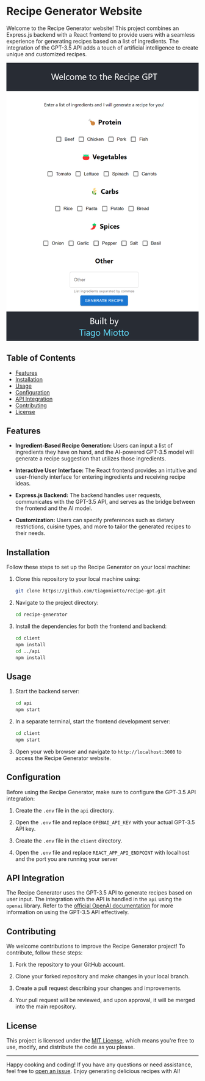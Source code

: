 # Recipe Generator Website

Welcome to the Recipe Generator website! This project combines an Express.js backend with a React frontend to provide users with a seamless experience for generating recipes based on a list of ingredients. The integration of the GPT-3.5 API adds a touch of artificial intelligence to create unique and customized recipes.

![Recipe Generator Screenshot](screenshot.png)

## Table of Contents

- [Features](#features)
- [Installation](#installation)
- [Usage](#usage)
- [Configuration](#configuration)
- [API Integration](#api-integration)
- [Contributing](#contributing)
- [License](#license)

## Features

- **Ingredient-Based Recipe Generation:** Users can input a list of ingredients they have on hand, and the AI-powered GPT-3.5 model will generate a recipe suggestion that utilizes those ingredients.

- **Interactive User Interface:** The React frontend provides an intuitive and user-friendly interface for entering ingredients and receiving recipe ideas.

- **Express.js Backend:** The backend handles user requests, communicates with the GPT-3.5 API, and serves as the bridge between the frontend and the AI model.

- **Customization:** Users can specify preferences such as dietary restrictions, cuisine types, and more to tailor the generated recipes to their needs.

## Installation

Follow these steps to set up the Recipe Generator on your local machine:

1. Clone this repository to your local machine using:
   ```bash
   git clone https://github.com/tiagomiotto/recipe-gpt.git
   ```

2. Navigate to the project directory:
   ```bash
   cd recipe-generator
   ```

3. Install the dependencies for both the frontend and backend:
   ```bash
   cd client
   npm install
   cd ../api
   npm install
   ```

## Usage

1. Start the backend server:
   ```bash
   cd api
   npm start
   ```

2. In a separate terminal, start the frontend development server:
   ```bash
   cd client
   npm start
   ```

3. Open your web browser and navigate to `http://localhost:3000` to access the Recipe Generator website.

## Configuration

Before using the Recipe Generator, make sure to configure the GPT-3.5 API integration:

1. Create the `.env` file in the `api` directory.

2. Open the `.env` file and replace `OPENAI_API_KEY` with your actual GPT-3.5 API key.

3. Create the `.env` file in the `client` directory.

4. Open the `.env` file and replace `REACT_APP_API_ENDPOINT` with localhost and the port you are running your server


## API Integration

The Recipe Generator uses the GPT-3.5 API to generate recipes based on user input. The integration with the API is handled in the `api` using the `openai` library. Refer to the [official OpenAI documentation](https://beta.openai.com/docs/) for more information on using the GPT-3.5 API effectively.

## Contributing

We welcome contributions to improve the Recipe Generator project! To contribute, follow these steps:

1. Fork the repository to your GitHub account.

2. Clone your forked repository and make changes in your local branch.

3. Create a pull request describing your changes and improvements.

4. Your pull request will be reviewed, and upon approval, it will be merged into the main repository.

## License

This project is licensed under the [MIT License](LICENSE), which means you're free to use, modify, and distribute the code as you please.

---

Happy cooking and coding! If you have any questions or need assistance, feel free to [open an issue](https://github.com/your-username/recipe-generator/issues). Enjoy generating delicious recipes with AI!

